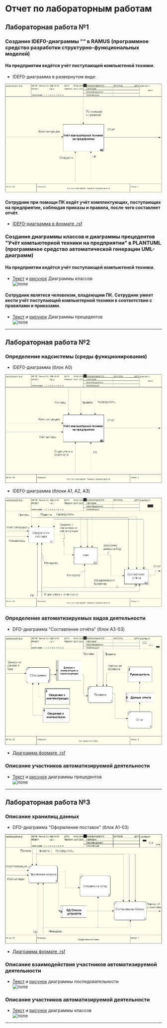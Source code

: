 # Отчет по лабораторным работам
## Лабораторная работа №1

### Создание IDEF0-диаграммы "" в RAMUS (программное средство разработки структурно-функциональных моделей)

#### На предприятии ведётся учёт поступающей компьютеной техники. 

* IDEF0-диаграмма в развернутом виде:

![none](https://github.com/z-lis/z-lis.github.io/blob/master/%D0%BC%D0%BE%D0%B4%D0%B5%D0%BB%D1%8C.PNG)

#### Сотрудник при помощи ПК ведёт учёт комплектующих, поступающих на предприятие, соблюдая приказы и правила, после чего составляет отчёт.

* [IDEF0-диаграмма в формате .rsf](https://github.com/z-lis/z-lis.github.io/blob/master/comp%20equip.rsf)

### Создание диаграммы классов и диаграммы прецедентов "Учёт компьютерной техники на предприятии" в PLANTUML (программное средство автоматической генерации UML-диаграмм)

#### На предприятии ведётся учёт поступающей компьютеной техники. 

* [Текст](https://github.com/z-lis/z-lis.github.io/blob/master/comp%20equip.txt) и [рисунок](http://www.plantuml.com/plantuml/png/JP11IiD058RNdLCykbBm4BLUm9th8HbiwBGZCoakH0Wf8e8eRhjGn0i4CJYcRRp2_sxaYuFW8kJb-_zyZvb9ABKlLmkhmhnONcYl5vHP7G9TgT5KP_DpxrRB_CHPv-biLfH6ZOwzTvU9JArKfEXyRln_TAsIPOnNz5npnMjyO8-8RamwqAdu2I_OA3nBVCjFN1FU_eOEFNRuvdj-u1ejLzWB-QBVZvlaGIGP6f9QXLRimploetIYP0VO90csadQoP2soEydQes5pdtuSH0q-vTaHOc8DteLl1tOe9vaLkQ6iy9arQcAMkTpM3m00) Диаграммы классов<br>
![none](http://www.plantuml.com/plantuml/png/JP11IiD058RNdLCykbBm4BLUm9th8HbiwBGZCoakH0Wf8e8eRhjGn0i4CJYcRRp2_sxaYuFW8kJb-_zyZvb9ABKlLmkhmhnONcYl5vHP7G9TgT5KP_DpxrRB_CHPv-biLfH6ZOwzTvU9JArKfEXyRln_TAsIPOnNz5npnMjyO8-8RamwqAdu2I_OA3nBVCjFN1FU_eOEFNRuvdj-u1ejLzWB-QBVZvlaGIGP6f9QXLRimploetIYP0VO90csadQoP2soEydQes5pdtuSH0q-vTaHOc8DteLl1tOe9vaLkQ6iy9arQcAMkTpM3m00)

#### Сотрудник являтеся человеком, владеющим ПК. Сотрудник умеет вести учёт поступающей компьютерной техники в соответствии с правилами и приказами.

* [Текст](https://github.com/z-lis/z-lis.github.io/blob/master/comp%20equip(p).txt) и [рисунок](http://www.plantuml.com/plantuml/png/fP71IiD048RFtQSOSj93mGSGQUeva9ld9LdRq3GhamqUh50ZuaK4Rzv4F7WN2xMQ-0epR-JKJI7t7fQT_VwVdt-PKUaqkcgUgtAM5HSQzHnquYp2bHgCTJAReAsAzDJcWiwccJDg42BQIq_6kLZ4Q34rs4VNlRogD8akpTw9kJbtu2nWDfawI3CqYSjieNpV-0Xq2G6zqug-gQKFkJT19qQT-4mDtt3DIxwb7p4qNEyiiNUyKjlfdzJGkXVXzPSjsVqezEoDx_c9Qw0DjHBxom_yo3MjU4cDa2_uVzpvF5e7AeRX40x2GoLdEqPAsXylP8fL961n8etLo1IfREOF) Диаграммы прецедентов<br>
![none](http://www.plantuml.com/plantuml/png/fP71IiD048RFtQSOSj93mGSGQUeva9ld9LdRq3GhamqUh50ZuaK4Rzv4F7WN2xMQ-0epR-JKJI7t7fQT_VwVdt-PKUaqkcgUgtAM5HSQzHnquYp2bHgCTJAReAsAzDJcWiwccJDg42BQIq_6kLZ4Q34rs4VNlRogD8akpTw9kJbtu2nWDfawI3CqYSjieNpV-0Xq2G6zqug-gQKFkJT19qQT-4mDtt3DIxwb7p4qNEyiiNUyKjlfdzJGkXVXzPSjsVqezEoDx_c9Qw0DjHBxom_yo3MjU4cDa2_uVzpvF5e7AeRX40x2GoLdEqPAsXylP8fL961n8etLo1IfREOF)
***
## Лабораторная работа №2

### Определение надсистемы (среды функционирования)

* IDEF0-диаграмма (блок A0)

![none](https://github.com/z-lis/z-lis.github.io/blob/master/%D0%BC%D0%BE%D0%B4%D0%B5%D0%BB%D1%8C(2-1).PNG)

* IDEF0-диаграмма (блоки A1, A2, A3)

![none](https://github.com/z-lis/z-lis.github.io/blob/master/%D0%BC%D0%BE%D0%B4%D0%B5%D0%BB%D1%8C(2-2).PNG)

### Определение автоматизируемых видов деятельности

* DFD-диаграмма "Составление отчёта" (блок A3-03)

![none](https://github.com/z-lis/z-lis.github.io/blob/master/%D0%BC%D0%BE%D0%B4%D0%B5%D0%BB%D1%8C(2-3).PNG)

* [Диаграмма формате .rsf](https://github.com/z-lis/z-lis.github.io/blob/master/comp%20equip(2).rsf)

### Описание участников автоматизируемой деятельности

* [Текст](https://github.com/z-lis/z-lis.github.io/blob/master/laba%202.txt) и [рисунок](http://www.plantuml.com/plantuml/png/bP0z3e9058HxJx6b5bo0md0L4-tKGh67HKDZOs-CXWlu0mPtTRd2p8ryeN4hbU9LC_FjbusMyMWHhsRJNeWZCnWuNELArDIeOBaDLH0CLHy7hk6Ou0ahmGirAeK6Zgaqp-tA37vZ2kRSKV_HF7bixqb7tI8a40Zsa4Ikn1qLaowsN-QUPO66oKU2kVHI6DHuA5oOSOERn9OQ0kWY7qtcO_dwDm00)
диаграммы прецедентов<br>
![none](http://www.plantuml.com/plantuml/png/bP0z3e9058HxJx6b5bo0md0L4-tKGh67HKDZOs-CXWlu0mPtTRd2p8ryeN4hbU9LC_FjbusMyMWHhsRJNeWZCnWuNELArDIeOBaDLH0CLHy7hk6Ou0ahmGirAeK6Zgaqp-tA37vZ2kRSKV_HF7bixqb7tI8a40Zsa4Ikn1qLaowsN-QUPO66oKU2kVHI6DHuA5oOSOERn9OQ0kWY7qtcO_dwDm00)
***

## Лабораторная работа №3

### Описание хранилищ данных

* DFD-диаграмма "Оформление поставок" (блок A1-03)

![none](https://github.com/z-lis/z-lis.github.io/blob/master/%D0%A1%D0%BD%D0%B8%D0%BC%D0%BE%D0%BA.PNG)

* [Диаграмма формате .rsf](https://github.com/z-lis/z-lis.github.io/blob/master/comp%20equip(3).rsf)

### Описание взаимодействия участников автоматизируемой деятельности

* [Текст](https://github.com/z-lis/z-lis.github.io/blob/master/3-1.txt) и [рисунок](http://www.plantuml.com/plantuml/png/bL9DJi905Dxt52-iTE45N1YkCdQw8B5OO7JDJneNDJ4chFs95oX8mo0oNE5xD_BDj1OqRjnDyhx_jZioQcXkqgj8nUPwI1syOSzZb5XYYmexlaF54tp0OaDOy8nplCjvorCvZ3kaHfH5MXbrgKQ9yETot0clG4LmM91G9ZmLJOUDVubooNaW3g9Ct7jnBrDz8zndGLdnAh7cWc2fpM8bJHauwI_EasZxZDDmrMsF5vw9aXEkmmhMnvNGzm4Lw-F4ZvZJGOQB035HHcSNDA1pmYiMS3mcqMcwSHuD_3cZ6fOABAGNFp-Bxq02BKcsSt2XjOWt_IsgA0tycgvh5uTrOs73UD-HK4RQm-BGhdUhJEBViJvOUsC1IahloW-otF_Jj9gPQFf5slbR0Uo3O8LLcBF0iirx4j3Muoh_uJclbySdN72ofusy-LF-Hztak6WtwMlvHRy0)
диаграммы последовательности<br>
![none](http://www.plantuml.com/plantuml/png/bL9DJi905Dxt52-iTE45N1YkCdQw8B5OO7JDJneNDJ4chFs95oX8mo0oNE5xD_BDj1OqRjnDyhx_jZioQcXkqgj8nUPwI1syOSzZb5XYYmexlaF54tp0OaDOy8nplCjvorCvZ3kaHfH5MXbrgKQ9yETot0clG4LmM91G9ZmLJOUDVubooNaW3g9Ct7jnBrDz8zndGLdnAh7cWc2fpM8bJHauwI_EasZxZDDmrMsF5vw9aXEkmmhMnvNGzm4Lw-F4ZvZJGOQB035HHcSNDA1pmYiMS3mcqMcwSHuD_3cZ6fOABAGNFp-Bxq02BKcsSt2XjOWt_IsgA0tycgvh5uTrOs73UD-HK4RQm-BGhdUhJEBViJvOUsC1IahloW-otF_Jj9gPQFf5slbR0Uo3O8LLcBF0iirx4j3Muoh_uJclbySdN72ofusy-LF-Hztak6WtwMlvHRy0)

### Описание участников автоматизируемой деятельности

* [Текст](https://github.com/z-lis/z-lis.github.io/blob/master/3-2.txt) и [рисунок](http://www.plantuml.com/plantuml/png/bL4nJiGm4EpzYbLAfFl3VUN4KI0T5EIeq4b94A889GK518IWJo8C9b6IByp-YB45o285q5ZZsPdnxdgPRbSdszEZZTdVhD9KK6cXbx1Qo9aHELppm1rglA7bES31Ugh21AVvDxMJhu07SWr6BKAbYsAUS8FAWskCwF6AWRASxrsPtQSxOSr73bh22cMDw7dGPBoyU-Jxq8iaods4m-J1BJKliEYPoEipXHdZEfeiaGjszWGNFNWVD2tv7hN02IOoLFcXjKp-kGSJRN1liPZjusVzxnFFdR-rRfO7nsl-xGS0)
диаграммы классов<br>
![none](http://www.plantuml.com/plantuml/png/bL4nJiGm4EpzYbLAfFl3VUN4KI0T5EIeq4b94A889GK518IWJo8C9b6IByp-YB45o285q5ZZsPdnxdgPRbSdszEZZTdVhD9KK6cXbx1Qo9aHELppm1rglA7bES31Ugh21AVvDxMJhu07SWr6BKAbYsAUS8FAWskCwF6AWRASxrsPtQSxOSr73bh22cMDw7dGPBoyU-Jxq8iaods4m-J1BJKliEYPoEipXHdZEfeiaGjszWGNFNWVD2tv7hN02IOoLFcXjKp-kGSJRN1liPZjusVzxnFFdR-rRfO7nsl-xGS0)
***
